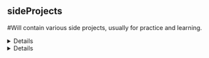 ## sideProjects
#Will contain various side projects, usually for practice and learning.

<details>

MAPGENERATOR: 
    currently experimenting with cell automata simulation. idea is to modify it and most likely combine it with other procgen methods like i saw from some videos online. ultimately i want to see if i can randomize the cell's behaviour and movement to randomly generate a map. 
        --possible approach: have the cell(s?) carve out paths in the grids and create walls when/if it changes directions.
            --modify or simplify the paths carved out so paths are cleaner.
            --figure out how to ensure pathing is random and that it ideally doesnt go over prev paths (for now)

</details>




<details>
BANKING SYSTEM:
Design a banking system that simulates basic banking operations such as account creation, deposits, withdrawals, and balance inquiries.

---BASIC OVERVIEW---
Bank parent class
    customer subclass
    employee subclass

main menu for customer
    -Greet and header
    -Balance Inquiry
    -Profile
        -customer->personalinfo
    -Account info
        -accounts
            *may have multiple*
        -transaction history
            *filters?*
        -balance
            *which accounts?*
        -services(?)
            *not sure if it should be nested here?*
        -Back/Main Menu
    -Account services
        -deposit
            *which accounts, what source?*
        -withdraw
            *which accounts, cash/check/what?*
        -transfer
            *To whom/from who? how much, what accounts?*
        -balance
            *which accounts?*
        -back/main menu
    -EXIT
    
end

</details>

